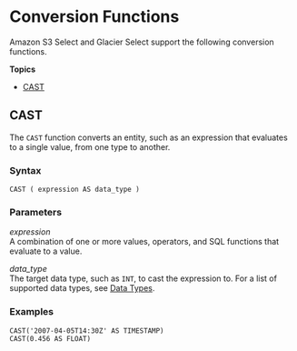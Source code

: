 # Conversion Functions<a name="s3-glacier-select-sql-reference-conversion"></a>

Amazon S3 Select and Glacier Select support the following conversion functions\.

**Topics**
+ [CAST](#s3-glacier-select-sql-reference-cast)

## CAST<a name="s3-glacier-select-sql-reference-cast"></a>

The `CAST` function converts an entity, such as an expression that evaluates to a single value, from one type to another\. 

### Syntax<a name="s3-glacier-select-sql-reference-cast-syntax"></a>

```
CAST ( expression AS data_type )
```

### Parameters<a name="s3-glacier-select-sql-reference-cast-parameters"></a>

 *expression*   
A combination of one or more values, operators, and SQL functions that evaluate to a value\.

 *data\_type*   
The target data type, such as `INT`, to cast the expression to\. For a list of supported data types, see [Data Types](s3-glacier-select-sql-reference-data-types.md)\.

### Examples<a name="s3-glacier-select-sql-reference-cast-examples"></a>

```
CAST('2007-04-05T14:30Z' AS TIMESTAMP)
CAST(0.456 AS FLOAT)
```